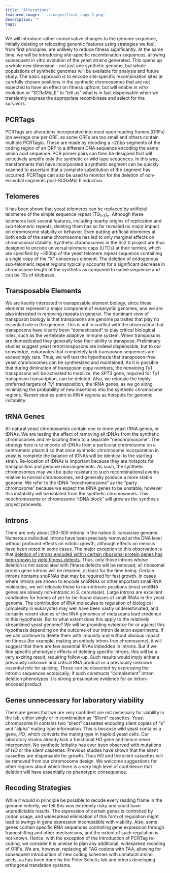```yaml
---
title: "Alterations"
featured_image: '../images/final_copy-2.png'
description: ""
tags:
---
```

We will introduce rather conservative changes to the genome sequence, initially deleting or relocating genomic features using strategies we feel, from first principles, are unlikely to reduce fitness significantly. At the same time, we will be introducing site-specific recombination sequences, allowing subsequent in vitro evolution of the yeast strains generated. This opens up a whole new dimension – not just one synthetic genome, but whole populations of synthetic genomes will be available for analysis and future study. The basic approach is to encode site-specific recombination sites at carefully chosen positions in the synthetic chromosomes that are not expected to have an effect on fitness upfront, but will enable *in vitro* evolution or “SCRaMbLE” to “tell us” what is in fact dispensable when we transiently express the appropriate recombinase and select for the survivors.

## PCRTags

PCRTags are alterations incorporated into most open reading frames (ORFs) (on average one per ORF, as some ORFs are too small and others contain multiple PCRTags). These are made by recoding a ~20bp segments of the coding region of an ORF to a different DNA sequence encoding the same amino acid sequence. PCR primer pairs can then be designed that will selectively amplify only the synthetic or wild type sequences. In this way, transformants that have incorporated a synthetic segment can be quickly scanned to ascertain that a complete substitution of the segment has occurred. PCRTags can also be used to monitor for the deletion of non-essential segments post-SCRaMbLE induction.


## Telomeres

It has been shown that yeast telomeres can be replaced by artificial telomeres of the simple sequence repeat (TG<sub>1-3</sub>)<sub>n</sub>. Although these telomeres lack several features, including nearby origins of replication and sub-telomeric repeats, deleting them has so far revealed no major impact on chromosome stability or behavior. Even putting artificial telomeres at both ends of the same chromosome has led to only marginal effects on chromosomal stability. Synthetic chromosomes in the Sc2.0 project are thus designed to encode universal telomere caps (UTCs) at their termini, which are specified by ~350bp of the yeast telomere repeat sequence containing a single copy of the “X” consensus element. The deletion of endogenous sub-telomeric repeat regions typically accounts for a significant decrease in chromosome length of the synthetic as compared to native sequence and can be 10s of kilobases.


## Transposable Elements

We are keenly interested in transposable element biology, since these elements represent a major component of eukaryotic genomes, and we are also interested in removing repeats in general. The dominant view of transposon biology is that transposons are genome parasites that play no essential role in the genome. This is not in conflict with the observation that transposons have clearly been “domesticated” to play critical biological roles, such as the vertebrate adaptive immune system. When transposons are domesticated they generally lose their ability to transpose. Preliminary studies suggest yeast retrotransposons are indeed dispensable, but to our knowledge, eukaryotes that completely lack transposon sequences are exceedingly rare. Thus, we will test the hypothesis that transposon-free yeast chromosomes can be synthesized and maintained. As it is possible that during diminution of transposon copy numbers, the remaining Ty1 transposons will be activated to mobilize, the *SPT3* gene, required for Ty1 transposon transcription, can be deleted. Also, we relocate the highly preferred targets of Ty1 transposition, the tRNA genes, as we go along, minimizing the probability of new insertions into the synthetic chromosome regions. Recent studies point to tRNA regions as hotspots for genomic instability.


## tRNA Genes

All natural yeast chromosomes contain one or more yeast tRNA genes, or tDNAs. We are testing the effect of removing all tDNAs from the synthetic chromosomes and re-locating them to a separate “neochromosome”. The strategy here is to encode all tDNAs from a particular chromosome on a centromeric plasmid so that once synthetic chromosome incorporation in yeast is complete the balance of tDNAs will be identical to the starting strain. Re-location of tDNAs is important because they are hotspots for transposition and genome rearrangements. As such, the synthetic chromosomes may well be quite resistant to such recombinational events relative to normal chromosomes, and generally produce a more stable genome. We refer to the tDNA “neochromosome” as the “party chromosome” because we expect the tRNA genes to be unstable, however this instability will be isolated from the synthetic chromosomes.  This neochromosome or chromosome “tDNA block” will grow as the synthesis project proceeds.


## Introns

There are only about 250-300 introns in the native *S. cerevisiae* genome. Numerous individual introns have been precisely removed at the DNA level without profound effects on mitotic growth, although effects on meiosis have been noted in some cases. The major exception to this observation is that [deletion of introns encoded within certain ribosomal protein genes has been shown to yield fitness defects](http://www.ncbi.nlm.nih.gov/pubmed/22000012). Thus, only those introns whose deletion is not associated with fitness defects will be removed; all ribosomal protein gene introns will be retained, at least for the time being. Certain introns contains snoRNAs that may be required for fast growth. In cases where introns are shown to encode snoRNAs or other important small RNA molecules, we will relocate these to non-intronic positions (most snoRNA genes are already non-intronic in *S. cerevisiae*). Large introns are excellent candidates for homes of yet-to-be-found classes of small RNAs in the yeast genome. The contribution of RNA molecules to regulation of biological complexity in eukaryotes may well have been vastly underestimated, and certainly recent studies of the RNA genomics of metazoans lead credence to this hypothesis. But to what extent does this apply to the relatively streamlined yeast genome? We will be providing evidence for or against this hypothesis depending on the outcome of our intron deletion experiments. If we can continue to delete them with impunity and without obvious impact on fitness (for example, making an entirely intron-free chromosome), it will suggest that there are few essential RNAs imbedded in introns. But if we find specific phenotypic effects of deleting specific introns, this will be a very exciting result, requiring follow-up. Such results would imply either a previously unknown and critical RNA product or a previously unknown essential role for splicing. These can be dissected by expressing the intronic sequences ectopically; if such constructs “complement” intron deletion phenotypes it is strong presumptive evidence for an intron-encoded product.

## Genes unnecessary for laboratory viability 

There are genes that we are very confident are not necessary for viability in the lab, either singly or in combination as “Silent” cassettes. Yeast chromosome III contains two “silent” cassettes encoding silent copies of “a” and “alpha” mating type information. This is because wild yeast contains a gene, *HO*, which converts the mating type in haploid yeast cells. Our laboratory strains already lack a functional *HO* gene and hence never interconvert. No synthetic lethality has ever been observed with mutations of *HO* or the silent cassettes. Previous studies have shown that the silent cassettes are dispensable for growth. Thus *HO* and the silent cassettes will be removed from our chromosome design. We welcome suggestions for other regions about which there is a very high level of confidence that deletion will have essentially no phenotypic consequence.


## Recoding Strategies

While it would in principle be possible to recode every reading frame in the genome entirely, we felt this was extremely risky and could have unpredictable results. The expression of certain genes is controlled by codon usage, and widespread elimination of this form of regulation might lead to swings in gene expression incompatible with viability. Also, some genes contain specific RNA sequences controlling gene expression through frameshifting and other mechanisms, and the extent of such regulation is not known. Hence, with the exception of the introduction of PCRTag re-coding, we consider it is unwise to plan any additional, widespread recoding of ORFs. We are, however, replacing all TAG codons with TAA, allowing for subsequent introduction of new coding schemes with unnatural amino acids, as has been done by the Peter Schultz lab and others developing orthogonal translation systems.
